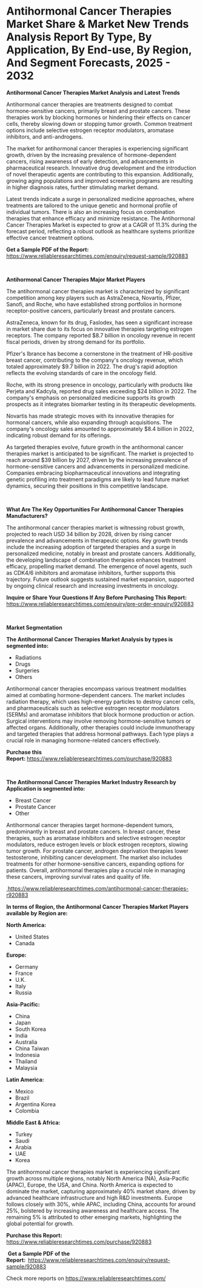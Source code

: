 <p><h1>Antihormonal Cancer Therapies Market Share & Market New Trends Analysis Report By Type, By Application, By End-use, By Region, And Segment Forecasts, 2025 - 2032</h1></p><p><strong>Antihormonal Cancer Therapies Market Analysis and Latest Trends</strong></p>
<p><p>Antihormonal cancer therapies are treatments designed to combat hormone-sensitive cancers, primarily breast and prostate cancers. These therapies work by blocking hormones or hindering their effects on cancer cells, thereby slowing down or stopping tumor growth. Common treatment options include selective estrogen receptor modulators, aromatase inhibitors, and anti-androgens.</p><p>The market for antihormonal cancer therapies is experiencing significant growth, driven by the increasing prevalence of hormone-dependent cancers, rising awareness of early detection, and advancements in pharmaceutical research. Innovative drug development and the introduction of novel therapeutic agents are contributing to this expansion. Additionally, growing aging populations and improved screening programs are resulting in higher diagnosis rates, further stimulating market demand.</p><p>Latest trends indicate a surge in personalized medicine approaches, where treatments are tailored to the unique genetic and hormonal profile of individual tumors. There is also an increasing focus on combination therapies that enhance efficacy and minimize resistance. The Antihormonal Cancer Therapies Market is expected to grow at a CAGR of 11.3% during the forecast period, reflecting a robust outlook as healthcare systems prioritize effective cancer treatment options.</p></p>
<p><strong>Get a Sample PDF of the Report:&nbsp;</strong> <a href="https://www.reliableresearchtimes.com/enquiry/request-sample/920883?utm_campaign=2938&utm_medium=2&utm_source=Github&utm_content=ia&utm_term=07032025&utm_id=antihormonal-cancer-therapies">https://www.reliableresearchtimes.com/enquiry/request-sample/920883</a></p>
<p>&nbsp;</p>
<p><strong>Antihormonal Cancer Therapies Major Market Players</strong></p>
<p><p>The antihormonal cancer therapies market is characterized by significant competition among key players such as AstraZeneca, Novartis, Pfizer, Sanofi, and Roche, who have established strong portfolios in hormone receptor-positive cancers, particularly breast and prostate cancers.</p><p>AstraZeneca, known for its drug, Faslodex, has seen a significant increase in market share due to its focus on innovative therapies targeting estrogen receptors. The company reported $8.7 billion in oncology revenue in recent fiscal periods, driven by strong demand for its portfolio.</p><p>Pfizer's Ibrance has become a cornerstone in the treatment of HR-positive breast cancer, contributing to the company's oncology revenue, which totaled approximately $9.7 billion in 2022. The drug's rapid adoption reflects the evolving standards of care in the oncology field.</p><p>Roche, with its strong presence in oncology, particularly with products like Perjeta and Kadcyla, reported drug sales exceeding $24 billion in 2022. The company's emphasis on personalized medicine supports its growth prospects as it integrates biomarker testing in its therapeutic developments.</p><p>Novartis has made strategic moves with its innovative therapies for hormonal cancers, while also expanding through acquisitions. The company's oncology sales amounted to approximately $8.4 billion in 2022, indicating robust demand for its offerings.</p><p>As targeted therapies evolve, future growth in the antihormonal cancer therapies market is anticipated to be significant. The market is projected to reach around $39 billion by 2027, driven by the increasing prevalence of hormone-sensitive cancers and advancements in personalized medicine. Companies embracing biopharmaceutical innovations and integrating genetic profiling into treatment paradigms are likely to lead future market dynamics, securing their positions in this competitive landscape.</p></p>
<p>&nbsp;</p>
<p><strong>What Are The Key Opportunities For Antihormonal Cancer Therapies Manufacturers?</strong></p>
<p><p>The antihormonal cancer therapies market is witnessing robust growth, projected to reach USD 34 billion by 2028, driven by rising cancer prevalence and advancements in therapeutic options. Key growth trends include the increasing adoption of targeted therapies and a surge in personalized medicine, notably in breast and prostate cancers. Additionally, the developing landscape of combination therapies enhances treatment efficacy, propelling market demand. The emergence of novel agents, such as CDK4/6 inhibitors and aromatase inhibitors, further supports this trajectory. Future outlook suggests sustained market expansion, supported by ongoing clinical research and increasing investments in oncology.</p></p>
<p><strong>Inquire or Share Your Questions If Any Before Purchasing This Report:</strong> <a href="https://www.reliableresearchtimes.com/enquiry/pre-order-enquiry/920883?utm_campaign=2938&utm_medium=2&utm_source=Github&utm_content=ia&utm_term=07032025&utm_id=antihormonal-cancer-therapies">https://www.reliableresearchtimes.com/enquiry/pre-order-enquiry/920883</a></p>
<p>&nbsp;</p>
<p><strong>Market Segmentation</strong></p>
<p><strong>The Antihormonal Cancer Therapies Market Analysis by types is segmented into:</strong></p>
<p><ul><li>Radiations</li><li>Drugs</li><li>Surgeries</li><li>Others</li></ul></p>
<p><p>Antihormonal cancer therapies encompass various treatment modalities aimed at combating hormone-dependent cancers. The market includes radiation therapy, which uses high-energy particles to destroy cancer cells, and pharmaceuticals such as selective estrogen receptor modulators (SERMs) and aromatase inhibitors that block hormone production or action. Surgical interventions may involve removing hormone-sensitive tumors or affected organs. Additionally, other therapies could include immunotherapy and targeted therapies that address hormonal pathways. Each type plays a crucial role in managing hormone-related cancers effectively.</p></p>
<p><strong>Purchase this Report:&nbsp;</strong><a href="https://www.reliableresearchtimes.com/purchase/920883?utm_campaign=2938&utm_medium=2&utm_source=Github&utm_content=ia&utm_term=07032025&utm_id=antihormonal-cancer-therapies">https://www.reliableresearchtimes.com/purchase/920883</a></p>
<p>&nbsp;</p>
<p><strong>The Antihormonal Cancer Therapies Market Industry Research by Application is segmented into:</strong></p>
<p><ul><li>Breast Cancer</li><li>Prostate Cancer</li><li>Other</li></ul></p>
<p><p>Antihormonal cancer therapies target hormone-dependent tumors, predominantly in breast and prostate cancers. In breast cancer, these therapies, such as aromatase inhibitors and selective estrogen receptor modulators, reduce estrogen levels or block estrogen receptors, slowing tumor growth. For prostate cancer, androgen deprivation therapies lower testosterone, inhibiting cancer development. The market also includes treatments for other hormone-sensitive cancers, expanding options for patients. Overall, antihormonal therapies play a crucial role in managing these cancers, improving survival rates and quality of life.</p></p>
<p><a href="https://www.reliableresearchtimes.com/antihormonal-cancer-therapies-r920883?utm_campaign=2938&utm_medium=2&utm_source=Github&utm_content=ia&utm_term=07032025&utm_id=antihormonal-cancer-therapies">&nbsp;https://www.reliableresearchtimes.com/antihormonal-cancer-therapies-r920883</a></p>
<p><strong>In terms of Region, the Antihormonal Cancer Therapies Market Players available by Region are:</strong></p>
<p>
    <p> <strong> North America: </strong>
        <ul>
            <li>United States</li>
            <li>Canada</li>
        </ul>
        </p> 
    <p> <strong> Europe: </strong>
        <ul>
            <li>Germany</li>
            <li>France</li>
            <li>U.K.</li>
            <li>Italy</li>
            <li>Russia</li>
        </ul>
        </p> 
    <p> <strong> Asia-Pacific: </strong>
        <ul>
            <li>China</li>
            <li>Japan</li>
            <li>South Korea</li>
            <li>India</li>
            <li>Australia</li>
            <li>China Taiwan</li>
            <li>Indonesia</li>
            <li>Thailand</li>
            <li>Malaysia</li>
        </ul>
        </p> 
    <p> <strong> Latin America: </strong>
        <ul>
            <li>Mexico</li>
            <li>Brazil</li>
            <li>Argentina Korea</li>
            <li>Colombia</li>
        </ul>
        </p> 
    <p> <strong> Middle East & Africa: </strong>
        <ul>
            <li>Turkey</li>
            <li>Saudi</li>
            <li>Arabia</li>
            <li>UAE</li>
            <li>Korea</li>
        </ul>
    </p>
    </p>
<p><p>The antihormonal cancer therapies market is experiencing significant growth across multiple regions, notably North America (NA), Asia-Pacific (APAC), Europe, the USA, and China. North America is expected to dominate the market, capturing approximately 40% market share, driven by advanced healthcare infrastructure and high R&D investments. Europe follows closely with 30%, while APAC, including China, accounts for around 25%, bolstered by increasing awareness and healthcare access. The remaining 5% is attributed to other emerging markets, highlighting the global potential for growth.</p></p>
<p><strong>Purchase this Report: </strong><a href="https://www.reliableresearchtimes.com/purchase/920883?utm_campaign=2938&utm_medium=2&utm_source=Github&utm_content=ia&utm_term=07032025&utm_id=antihormonal-cancer-therapies">https://www.reliableresearchtimes.com/purchase/920883</a></p>
<p>&nbsp;<strong>Get a Sample PDF of the Report:&nbsp;&nbsp;</strong><a href="https://www.reliableresearchtimes.com/enquiry/request-sample/920883?utm_campaign=2938&utm_medium=2&utm_source=Github&utm_content=ia&utm_term=07032025&utm_id=antihormonal-cancer-therapies">https://www.reliableresearchtimes.com/enquiry/request-sample/920883</a></p>
<p><strong></strong></p>
<p>Check more reports on <a href="https://www.reliableresearchtimes.com/?utm_campaign=2938&utm_medium=2&utm_source=Github&utm_content=ia&utm_term=07032025&utm_id=antihormonal-cancer-therapies">https://www.reliableresearchtimes.com/</a></p>